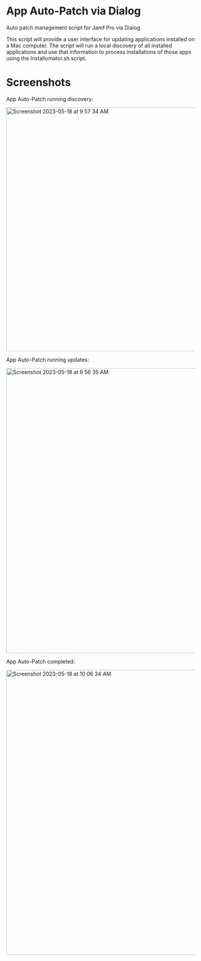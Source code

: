 # App Auto-Patch via Dialog
Auto patch management script for Jamf Pro via Dialog

This script will provide a user interface for updating applications installed on a Mac computer. The script will run a local discovery of all installed applications and use that information to process installations of those apps using the Installomator.sh script. 


# Screenshots
App Auto-Patch running discovery:

<img width="652" alt="Screenshot 2023-05-18 at 9 57 34 AM" src="https://github.com/robjschroeder/App-Auto-Patch/assets/23343243/dc32b13e-cf86-4ed7-a98c-5a33bb84dd7f">

App Auto-Patch running updates:

<img width="762" alt="Screenshot 2023-05-18 at 9 56 35 AM" src="https://github.com/robjschroeder/App-Auto-Patch/assets/23343243/aa7cb284-ecbb-47fe-bff6-9214d5e562c4">

App Auto-Patch completed:

<img width="762" alt="Screenshot 2023-05-18 at 10 06 34 AM" src="https://github.com/robjschroeder/App-Auto-Patch/assets/23343243/847d4e9c-114a-4b5e-baab-b4d57db2987c">
